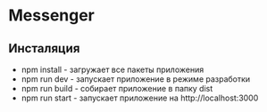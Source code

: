 # Messenger

## Инсталяция
* npm install - загружает все пакеты приложения
* npm run dev - запускает приложение в режиме разработки
* npm run build - собирает приложение в папку dist
* npm run start - запускает приложение на http://localhost:3000